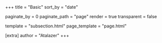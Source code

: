 +++
title = "Basic"
sort_by = "date"

paginate_by = 0
paginate_path = "page"
render = true
transparent = false

template = "subsection.html"
page_template = "page.html"

[extra]
author = "Atalazer"
+++
